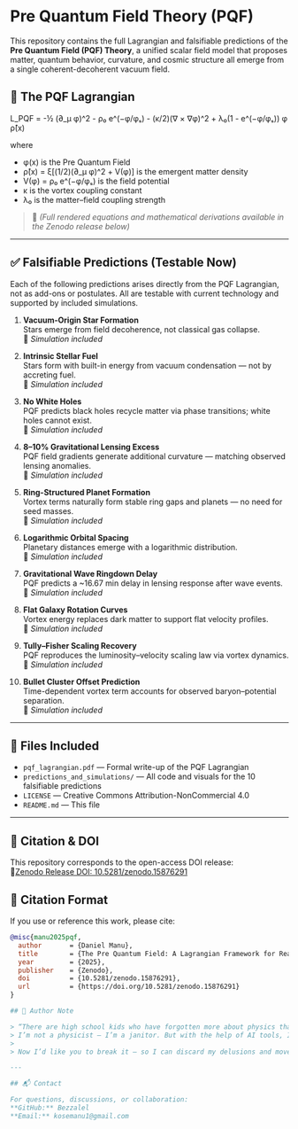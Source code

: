 # Pre Quantum Field Theory (PQF)

This repository contains the full Lagrangian and falsifiable predictions of the **Pre Quantum Field (PQF) Theory**, a unified scalar field model that proposes matter, quantum behavior, curvature, and cosmic structure all emerge from a single coherent-decoherent vacuum field.

## 📜 The PQF Lagrangian

L_PQF = -½ (∂_μ φ)^2 - ρ₀ e^(−φ/φₛ) - (κ/2)(∇ × ∇φ)^2 + λ₀(1 - e^(−φ/φₛ)) φ ρ̂(x)

where  
- φ(x) is the Pre Quantum Field  
- ρ̂(x) = ξ[(1/2)(∂_μ φ)^2 + V(φ)] is the emergent matter density  
- V(φ) = ρ₀ e^(−φ/φₛ) is the field potential  
- κ is the vortex coupling constant  
- λ₀ is the matter–field coupling strength

> 🔎 *(Full rendered equations and mathematical derivations available in the Zenodo release below)*

---

## ✅ Falsifiable Predictions (Testable Now)

Each of the following predictions arises directly from the PQF Lagrangian, not as add-ons or postulates. All are testable with current technology and supported by included simulations.

1. **Vacuum-Origin Star Formation**  
   Stars emerge from field decoherence, not classical gas collapse.  
   🔬 *Simulation included*

2. **Intrinsic Stellar Fuel**  
   Stars form with built-in energy from vacuum condensation — not by accreting fuel.  
   🔬 *Simulation included*

3. **No White Holes**  
   PQF predicts black holes recycle matter via phase transitions; white holes cannot exist.  
   🔬 *Simulation included*

4. **8–10% Gravitational Lensing Excess**  
   PQF field gradients generate additional curvature — matching observed lensing anomalies.  
   🔬 *Simulation included*

5. **Ring-Structured Planet Formation**  
   Vortex terms naturally form stable ring gaps and planets — no need for seed masses.  
   🔬 *Simulation included*

6. **Logarithmic Orbital Spacing**  
   Planetary distances emerge with a logarithmic distribution.  
   🔬 *Simulation included*

7. **Gravitational Wave Ringdown Delay**  
   PQF predicts a ~16.67 min delay in lensing response after wave events.  
   🔬 *Simulation included*

8. **Flat Galaxy Rotation Curves**  
   Vortex energy replaces dark matter to support flat velocity profiles.  
   🔬 *Simulation included*

9. **Tully–Fisher Scaling Recovery**  
   PQF reproduces the luminosity–velocity scaling law via vortex dynamics.  
   🔬 *Simulation included*

10. **Bullet Cluster Offset Prediction**  
    Time-dependent vortex term accounts for observed baryon–potential separation.  
    🔬 *Simulation included*

---

## 📁 Files Included

- `pqf_lagrangian.pdf` — Formal write-up of the PQF Lagrangian  
- `predictions_and_simulations/` — All code and visuals for the 10 falsifiable predictions  
- `LICENSE` — Creative Commons Attribution-NonCommercial 4.0  
- `README.md` — This file  

---

## 🔗 Citation & DOI

This repository corresponds to the open-access DOI release:  
 🔵[Zenodo Release DOI: 10.5281/zenodo.15876291](https://doi.org/10.5281/zenodo.15876291)

## 📖 Citation Format

If you use or reference this work, please cite:

```bibtex
@misc{manu2025pqf,
  author       = {Daniel Manu},
  title        = {The Pre Quantum Field: A Lagrangian Framework for Reality},
  year         = {2025},
  publisher    = {Zenodo},
  doi          = {10.5281/zenodo.15876291},
  url          = {https://doi.org/10.5281/zenodo.15876291}
}

## 👤 Author Note

> “There are high school kids who have forgotten more about physics than I know.  
> I’m not a physicist — I’m a janitor. But with the help of AI tools, I built a model.  
>  
> Now I’d like you to break it — so I can discard my delusions and move on to a less complex hobby.”

---

## 📬 Contact

For questions, discussions, or collaboration:  
**GitHub:** Bezzalel
**Email:** kosemanu1@gmail.com
